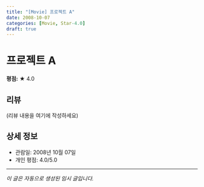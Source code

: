 ```yaml
---
title: "[Movie] 프로젝트 A"
date: 2008-10-07
categories: [Movie, Star-4.0]
draft: true
---
```


# 프로젝트 A

**평점:** ★ 4.0

## 리뷰

(리뷰 내용을 여기에 작성하세요)

## 상세 정보

- 관람일: 2008년 10월 07일
- 개인 평점: 4.0/5.0

---

*이 글은 자동으로 생성된 임시 글입니다.*
